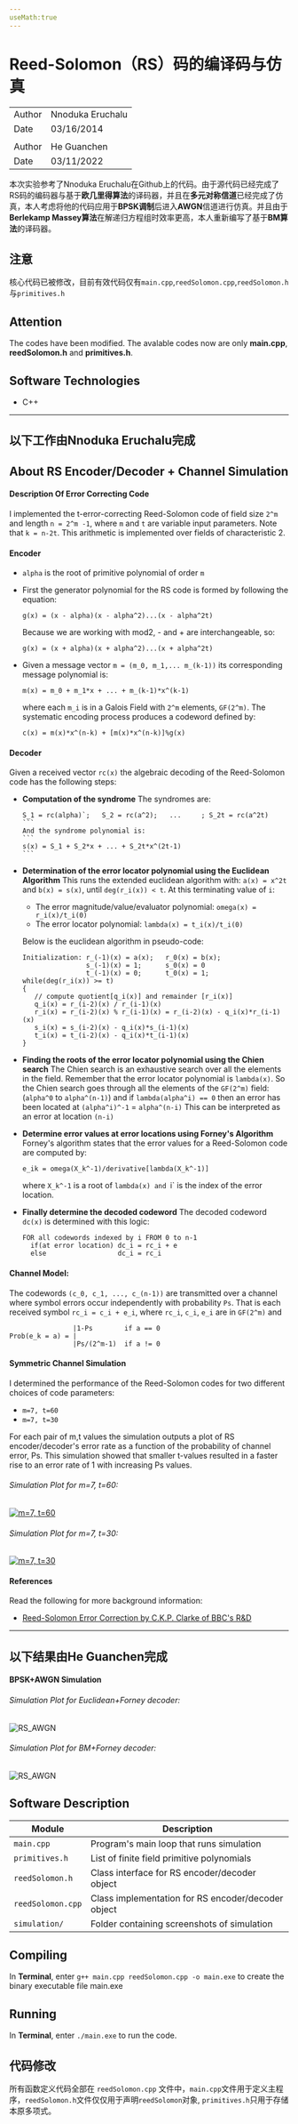 ```yaml
---
useMath:true
---
```


# Reed-Solomon（RS）码的编译码与仿真


|         |                                                        |
| ------- | ------------------------------------------------------ |
| Author  | Nnoduka Eruchalu                                       |
| Date    | 03/16/2014                                             |
|         |                                                        |
| Author  | He Guanchen                                            |
| Date    | 03/11/2022                                             |


本次实验参考了Nnoduka Eruchalu在Github上的代码。由于源代码已经完成了RS码的编码器与基于**欧几里得算法**的译码器，并且在**多元对称信道**已经完成了仿真，本人考虑将他的代码应用于**BPSK调制**后进入**AWGN**信道进行仿真。并且由于**Berlekamp Massey算法**在解递归方程组时效率更高，本人重新编写了基于**BM算法**的译码器。

## 注意
核心代码已被修改，目前有效代码仅有`main.cpp`,`reedSolomon.cpp`,`reedSolomon.h`与`primitives.h`

## Attention
The codes have been modified. The avalable codes now are only **main.cpp**, **reedSolomon.h**  and **primitives.h**.

## Software Technologies
* C++


------------------------------------------------------
## 以下工作由Nnoduka Eruchalu完成

## About RS Encoder/Decoder + Channel Simulation
#### Description Of Error Correcting Code
I implemented the t-error-correcting Reed-Solomon code of field size `2^m` and
length `n = 2^m -1`, where `m` and `t` are variable input parameters. Note that `k = n-2t`.
This arithmetic is implemented over fields of characteristic 2.


#### Encoder
* `alpha` is the root of primitive polynomial of order `m`
* First the generator polynomial for the RS code is formed by following the equation:
  
  ```  
  g(x) = (x - alpha)(x - alpha^2)...(x - alpha^2t)
  ```
  Because we are working with mod2, - and + are interchangeable, so:
  ```  
  g(x) = (x + alpha)(x + alpha^2)...(x + alpha^2t)
  ```

* Given a message vector `m = (m_0, m_1,... m_(k-1))` its corresponding message
polynomial is: 
  
  ```
  m(x) = m_0 + m_1*x + ... + m_(k-1)*x^(k-1)
  ```
  where each `m_i` is in a Galois Field with `2^m` elements, `GF(2^m)`.
  The systematic encoding process produces a codeword defined by:
  ```
  c(x) = m(x)*x^(n-k) + [m(x)*x^(n-k)]%g(x)
  ```


#### Decoder
Given a received vector `rc(x)` the algebraic decoding of the Reed-Solomon code
has the following steps:
* **Computation of the syndrome**
  The syndromes are:
  
  ````
  S_1 = rc(alpha)`;   S_2 = rc(a^2);   ...     ; S_2t = rc(a^2t)
  ```
  And the syndrome polynomial is:
  ```
  s(x) = S_1 + S_2*x + ... + S_2t*x^(2t-1)
  ```
  
* **Determination of the error locator polynomial using the Euclidean Algorithm** 
  This runs the extended euclidean algorithm with: 
  `a(x) = x^2t` and `b(x) = s(x)`, until `deg(r_i(x)) < t`.
  At this terminating value of `i`:
  * The error magnitude/value/evaluator polynomial: `omega(x) = r_i(x)/t_i(0)` 
  * The error locator polynomial: `lambda(x) = t_i(x)/t_i(0)`
  
  Below is the euclidean algorithm in pseudo-code:
  ```
  Initialization: r_(-1)(x) = a(x);   r_0(x) = b(x); 
                  s_(-1)(x) = 1;      s_0(x) = 0
                  t_(-1)(x) = 0;      t_0(x) = 1;
  while(deg(r_i(x)) >= t)
  {
     // compute quotient[q_i(x)] and remainder [r_i(x)]
     q_i(x) = r_(i-2)(x) / r_(i-1)(x)    
     r_i(x) = r_(i-2)(x) % r_(i-1)(x) = r_(i-2)(x) - q_i(x)*r_(i-1)(x)
     s_i(x) = s_(i-2)(x) - q_i(x)*s_(i-1)(x) 
     t_i(x) = t_(i-2)(x) - q_i(x)*t_(i-1)(x) 
  }
  ```

* **Finding the roots of the error locator polynomial using the Chien search**
  The Chien search is an exhaustive search over all the elements in the field.
  Remember that the error locator polynomial is `lambda(x)`.
  So the Chien search goes through all the elements of the `GF(2^m)` field: (`alpha^0` to `alpha^(n-1)`) and if `lambda(alpha^i) == 0` then an error has been located at `(alpha^i)^-1` = `alpha^(n-i)`
  This can be interpreted as an error at location `(n-i)`

* **Determine error values at error locations using Forney's Algorithm**
  Forney's algorithm states that the error values for a Reed-Solomon code are computed by:
  ```
  e_ik = omega(X_k^-1)/derivative[lambda(X_k^-1)] 
  ```
  where `X_k^-1` is a root of `lambda(x) and `i` is the index of the error location.

* **Finally determine the decoded codeword**
  The decoded codeword `dc(x)` is determined with this logic:
  ```
  FOR all codewords indexed by i FROM 0 to n-1
    if(at error location) dc_i = rc_i + e
    else                  dc_i = rc_i
  ```
 
#### Channel Model:
The codewords `(c_0, c_1, ..., c_(n-1))` are transmitted over a channel where symbol errors occur independently with probability `Ps`. 
That is each received symbol `rc_i = c_i + e_i`, where `rc_i`, `c_i`, `e_i` are in `GF(2^m)` and
```
                |1-Ps        if a == 0
Prob(e_k = a) = |
                |Ps/(2^m-1)  if a != 0
```

#### Symmetric Channel Simulation
I determined the performance of the Reed-Solomon codes for two different
choices of code parameters: 
* `m=7, t=60`
* `m=7, t=30`

For each pair of m,t values the simulation outputs a plot of RS encoder/decoder's error rate as a function of the probability of channel error, Ps.
This simulation showed that smaller t-values resulted in a faster rise to an error rate of 1 with increasing Ps values.

###### Simulation Plot for m=7, t=60:
[![m=7, t=60][m7t60.jpg]][m7t60.jpg]

###### Simulation Plot for m=7, t=30:
[![m=7, t=30][m7t30.jpg]][m7t30.jpg]

[m7t60.jpg]: https://s3.amazonaws.com/projects.nnoduka.com/reed_solomon/m7t60.jpg "Simulation Plot for m=7, t=60"
[m7t30.jpg]: https://s3.amazonaws.com/projects.nnoduka.com/reed_solomon/m7t30.jpg "Simulation Plot for m=7, t=30"


####

#### References
Read the following for more background information:
* [Reed-Solomon Error Correction by C.K.P. Clarke of BBC's R&D](http://downloads.bbc.co.uk/rd/pubs/whp/whp-pdf-files/WHP031.pdf)

------------------------------------------------------


## 以下结果由He Guanchen完成

#### BPSK+AWGN Simulation

###### Simulation Plot for Euclidean+Forney decoder:
![RS_AWGN](./simulation/RS_AWGN.png)

###### Simulation Plot for BM+Forney decoder:
![RS_AWGN](./simulation/RS_AWGN_BM.png)


## Software Description
| Module             | Description                                             |
| ------------------ | ------------------------------------------------------- |
| `main.cpp`         | Program's main loop that runs simulation                |
| `primitives.h`     | List of finite field primitive polynomials              |
| `reedSolomon.h`    | Class interface for RS encoder/decoder object           |
| `reedSolomon.cpp`  | Class implementation for RS encoder/decoder object      |
| `simulation/`      | Folder containing screenshots of simulation             |



## Compiling
In **Terminal**, enter `g++ main.cpp reedSolomon.cpp -o main.exe` to create the binary executable file main.exe


## Running
In **Terminal**, enter `./main.exe` to run the code.


## 代码修改
所有函数定义代码全部在 `reedSolomon.cpp` 文件中，`main.cpp`文件用于定义主程序，`reedSolomon.h`文件仅仅用于声明`reedSolomon`对象, `primitives.h`只用于存储本原多项式。

